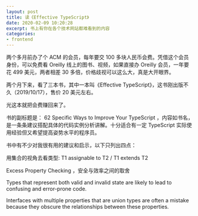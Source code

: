 ```yaml
---
layout: post
title: 读《Effective TypeScript》
date: 2020-02-09 10:20:28
excerpt: 书上有你在各个技术网站都难看到的内容
categories: 
- frontend
---
```


两个多月前办了个 ACM 的会员，每年要交 100 多块人民币会费。凭借这个会员身份，可以免费看 Oreilly 线上的图书、视频，如果直接办 Oreilly 会员，一年要花 499 美元，两者相差 30 多倍，价格歧视可以这么大，真是大开眼界。

两个月下来，看了三本书，其中一本叫《Effective TypeScript》，这书刚出版不久（2019/10/17），售价 20 美元左右。

光这本就把会费赚回来了。

书的副标题是： 62 Specific Ways to Improve Your TypeScript ，内容如书名，是一条条建议搭配具体的代码实例分析讲解。十分适合有一定 TypeScript 实际使用经验但又希望提高姿势水平的程序员。

书中有不少对我很有用的建议和启示，以下只列出四点：

用集合的视角去看类型: T1 assignable to T2 / T1 extends T2

Excess Property Checking ，安全与效率之间的取舍

Types that represent both valid and invalid state are likely to lead to confusing and error-prone code.

Interfaces with multiple properties that are union types are often a mistake because they obscure the relationships between these properties.

